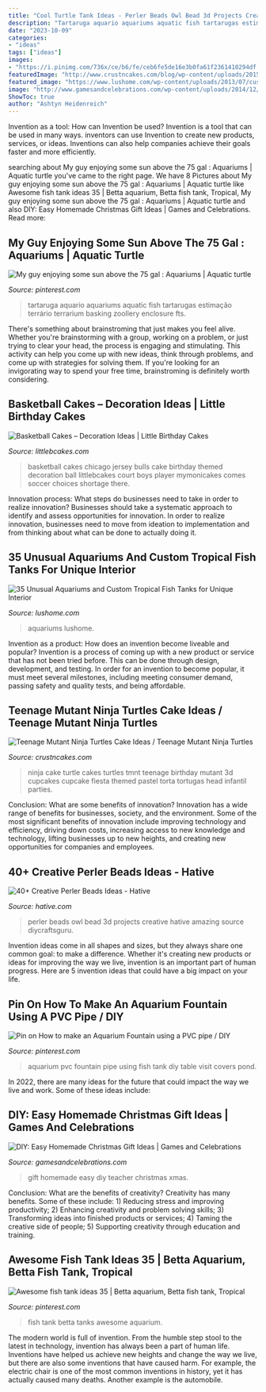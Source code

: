 ```yaml
---
title: "Cool Turtle Tank Ideas - Perler Beads Owl Bead 3d Projects Creative Hative Amazing Source Diycraftsguru"
description: "Tartaruga aquario aquariums aquatic fish tartarugas estimação terrário terrarium basking zoollery enclosure fts"
date: "2023-10-09"
categories:
- "ideas"
tags: ["ideas"]
images:
- "https://i.pinimg.com/736x/ce/b6/fe/ceb6fe5de16e3b0fa61f2361410294df.jpg"
featuredImage: "http://www.crustncakes.com/blog/wp-content/uploads/2015/10/c90e896228bf21b21bcb68eb365ca26d.jpg"
featured_image: "https://www.lushome.com/wp-content/uploads/2013/07/custom-aquariums-fish-tanks-24.jpg"
image: "http://www.gamesandcelebrations.com/wp-content/uploads/2014/12/Easy-Homemade-Gift-for-Teacher.jpg"
ShowToc: true
author: "Ashtyn Heidenreich"
---
```



Invention as a tool: How can Invention be used?
Invention is a tool that can be used in many ways. inventors can use Invention to create new products, services, or ideas. Inventions can also help companies achieve their goals faster and more efficiently.

	

		
searching about My guy enjoying some sun above the 75 gal : Aquariums | Aquatic turtle you've came to the right page. We have 8 Pictures about My guy enjoying some sun above the 75 gal : Aquariums | Aquatic turtle like Awesome fish tank ideas 35 | Betta aquarium, Betta fish tank, Tropical, My guy enjoying some sun above the 75 gal : Aquariums | Aquatic turtle and also DIY: Easy Homemade Christmas Gift Ideas | Games and Celebrations. Read more:
		
    
## My Guy Enjoying Some Sun Above The 75 Gal : Aquariums | Aquatic Turtle

<img loading=lazy src="https://i.pinimg.com/736x/ce/b6/fe/ceb6fe5de16e3b0fa61f2361410294df.jpg" onerror="this.onerror=null;this.src='https://tse2.mm.bing.net/th?id=OIP.MeMq79rC2kV47CHkzBv95gHaFj&amp;pid=15.1';" alt="My guy enjoying some sun above the 75 gal : Aquariums | Aquatic turtle">

_Source: pinterest.com_

>tartaruga aquario aquariums aquatic fish tartarugas estimação terrário terrarium basking zoollery enclosure fts. 

	

There's something about brainstroming that just makes you feel alive. Whether you're brainstorming with a group, working on a problem, or just trying to clear your head, the process is engaging and stimulating. This activity can help you come up with new ideas, think through problems, and come up with strategies for solving them. If you're looking for an invigorating way to spend your free time, brainstroming is definitely worth considering.

    
## Basketball Cakes – Decoration Ideas | Little Birthday Cakes

<img loading=lazy src="http://www.littlebcakes.com/wp-content/uploads/2014/01/Basketball-Cakes-Images-1024x768.jpg" onerror="this.onerror=null;this.src='https://tse2.mm.bing.net/th?id=OIP.abuirn0cvMW12du6CpcuQwHaFj&amp;pid=15.1';" alt="Basketball Cakes – Decoration Ideas | Little Birthday Cakes">

_Source: littlebcakes.com_

>basketball cakes chicago jersey bulls cake birthday themed decoration ball littlebcakes court boys player mymonicakes comes soccer choices shortage there. 

	

Innovation process: What steps do businesses need to take in order to realize innovation?
Businesses should take a systematic approach to identify and assess opportunities for innovation. In order to realize innovation, businesses need to move from ideation to implementation and from thinking about what can be done to actually doing it.

    
## 35 Unusual Aquariums And Custom Tropical Fish Tanks For Unique Interior

<img loading=lazy src="https://www.lushome.com/wp-content/uploads/2013/07/custom-aquariums-fish-tanks-24.jpg" onerror="this.onerror=null;this.src='https://tse1.mm.bing.net/th?id=OIP.vpda4k2mwiidZpMH9dtUBwAAAA&amp;pid=15.1';" alt="35 Unusual Aquariums and Custom Tropical Fish Tanks for Unique Interior">

_Source: lushome.com_

>aquariums lushome. 

	

Invention as a product: How does an invention become liveable and popular?
Invention is a process of coming up with a new product or service that has not been tried before. This can be done through design, development, and testing. In order for an invention to become popular, it must meet several milestones, including meeting consumer demand, passing safety and quality tests, and being affordable.

    
## Teenage Mutant Ninja Turtles Cake Ideas / Teenage Mutant Ninja Turtles

<img loading=lazy src="http://www.crustncakes.com/blog/wp-content/uploads/2015/10/c90e896228bf21b21bcb68eb365ca26d.jpg" onerror="this.onerror=null;this.src='https://tse4.mm.bing.net/th?id=OIP.WCpLUq3PhBSJchq6zguuOwHaJ4&amp;pid=15.1';" alt="Teenage Mutant Ninja Turtles Cake Ideas / Teenage Mutant Ninja Turtles">

_Source: crustncakes.com_

>ninja cake turtle cakes turtles tmnt teenage birthday mutant 3d cupcakes cupcake fiesta themed pastel torta tortugas head infantil parties. 

	

Conclusion: What are some benefits of innovation?
Innovation has a wide range of benefits for businesses, society, and the environment. Some of the most significant benefits of innovation include improving technology and efficiency, driving down costs, increasing access to new knowledge and technology, lifting businesses up to new heights, and creating new opportunities for companies and employees.

    
## 40+ Creative Perler Beads Ideas - Hative

<img loading=lazy src="https://hative.com/wp-content/uploads/2014/04/perler-beads-ideas/31-owl-perler-beads.jpg" onerror="this.onerror=null;this.src='https://tse1.mm.bing.net/th?id=OIP.U3Mtwd-ryfCBJqXOcNyC7AHaJK&amp;pid=15.1';" alt="40+ Creative Perler Beads Ideas - Hative">

_Source: hative.com_

>perler beads owl bead 3d projects creative hative amazing source diycraftsguru. 

	

Invention ideas come in all shapes and sizes, but they always share one common goal: to make a difference. Whether it's creating new products or ideas for improving the way we live, invention is an important part of human progress. Here are 5 invention ideas that could have a big impact on your life.

    
## Pin On How To Make An Aquarium Fountain Using A PVC Pipe / DIY

<img loading=lazy src="https://i.pinimg.com/736x/2e/e1/d2/2ee1d2bc857ee1c2a37e165919c97620.jpg" onerror="this.onerror=null;this.src='https://tse2.mm.bing.net/th?id=OIP.giZ-jrH32n5ZIG1Yvlp4JQHaFR&amp;pid=15.1';" alt="Pin on How to make an Aquarium Fountain using a PVC pipe / DIY">

_Source: pinterest.com_

>aquarium pvc fountain pipe using fish tank diy table visit covers pond. 

	

In 2022, there are many ideas for the future that could impact the way we live and work. Some of these ideas include:

    
## DIY: Easy Homemade Christmas Gift Ideas | Games And Celebrations

<img loading=lazy src="http://www.gamesandcelebrations.com/wp-content/uploads/2014/12/Easy-Homemade-Gift-for-Teacher.jpg" onerror="this.onerror=null;this.src='https://tse1.mm.bing.net/th?id=OIP.uueasWWq74j_G-0yYTAbzgHaJ4&amp;pid=15.1';" alt="DIY: Easy Homemade Christmas Gift Ideas | Games and Celebrations">

_Source: gamesandcelebrations.com_

>gift homemade easy diy teacher christmas xmas. 

	

Conclusion: What are the benefits of creativity?
Creativity has many benefits. Some of these include: 1) Reducing stress and improving productivity; 2) Enhancing creativity and problem solving skills; 3) Transforming ideas into finished products or services; 4) Taming the creative side of people; 5) Supporting creativity through education and training.

    
## Awesome Fish Tank Ideas 35 | Betta Aquarium, Betta Fish Tank, Tropical

<img loading=lazy src="https://i.pinimg.com/736x/61/c1/0f/61c10fb94d24cdb9272c32ef24db908c.jpg" onerror="this.onerror=null;this.src='https://tse3.mm.bing.net/th?id=OIP.tITVwxzYlta72Aa9TziRqQHaLE&amp;pid=15.1';" alt="Awesome fish tank ideas 35 | Betta aquarium, Betta fish tank, Tropical">

_Source: pinterest.com_

>fish tank betta tanks awesome aquarium. 

	

The modern world is full of invention. From the humble step stool to the latest in technology, invention has always been a part of human life. Inventions have helped us achieve new heights and change the way we live, but there are also some inventions that have caused harm. For example, the electric chair is one of the most common inventions in history, yet it has actually caused many deaths. Another example is the automobile.

